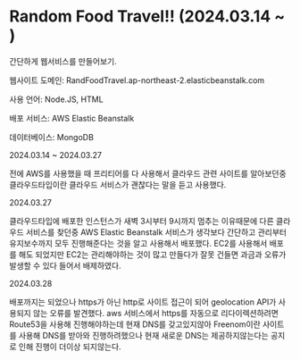 # Random Food Travel!! (2024.03.14 ~ )
간단하게 웹서비스를 만들어보기.

웹사이트 도메인: RandFoodTravel.ap-northeast-2.elasticbeanstalk.com 

사용 언어: Node.JS, HTML

배포 서비스: AWS Elastic Beanstalk

데이터베이스: MongoDB


2024.03.14 ~ 2024.03.27

전에 AWS를 사용했을 때 프리티어를 다 사용해서 클라우드 관련 사이트를 알아보던중 클라우드타입이란 클라우드 서비스가 괜찮다는 말을 듣고 사용했다.

2024.03.27

클라우드타입에 배포한 인스턴스가 새벽 3시부터 9시까지 멈추는 이유때문에 다른 클라우드 서비스를 찾던중 AWS Elastic Beanstalk 서비스가 생각보다 간단하고 관리부터 유지보수까지 모두 진행해준다는 것을 알고 사용해서 배포했다. EC2를 사용해서 배포를 해도 되었지만 EC2는 관리해야하는 것이 많고 만들다가 잘못 건들면 과금과 오류가 발생할 수 있다 들어서 배제하였다.

2024.03.28

배포까지는 되었으나 https가 아닌 http로 사이트 접근이 되어 geolocation API가 사용되지 않는 오류를 발견했다. aws 서비스에서 https를 자동으로 리다이렉션하려면 Route53을 사용해 진행해야하는데 현재 DNS를 갖고있지않아 Freenom이란 사이트를 사용해 DNS를 받아와 진행하려했으나 현재 새로운 DNS는 제공하지않는다는 공지로 인해 진행이 더이상 되지않는다.

